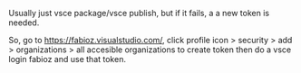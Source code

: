 Usually just vsce package/vsce publish, but if it fails, a a new token is needed.

So, go to https://fabioz.visualstudio.com/, click profile icon > security > add > organizations > all accesible organizations to create token then do a vsce login fabioz and use  that token.
